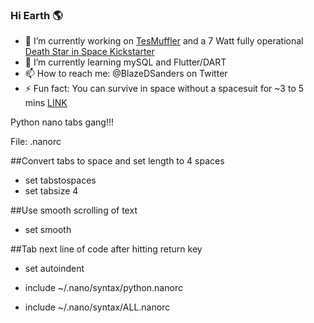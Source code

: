 ### Hi Earth 🌎

- 🔭 I’m currently working on [TesMuffler](https://github.com/OpenSourceIronman/Tes) and a 7 Watt fully operational [Death Star in Space Kickstarter](http://www.deathstarinspace.com)
- 🌱 I’m currently learning mySQL and Flutter/DART
- 📫 How to reach me: @BlazeDSanders on Twitter
- ⚡ Fun fact: You can survive in space without a spacesuit for ~3 to 5 mins [LINK](http://teacherlink.ed.usu.edu/tlnasa/reference/imaginedvd/files/imagine/docs/ask_astro/answers/970603.html)

Python nano tabs gang!!!

File: .nanorc

##Convert tabs to space and set length to 4 spaces
- set tabstospaces
- set tabsize 4

##Use smooth scrolling of text
- set smooth

##Tab next line of code after hitting return key
- set autoindent

- include ~/.nano/syntax/python.nanorc
- include ~/.nano/syntax/ALL.nanorc
